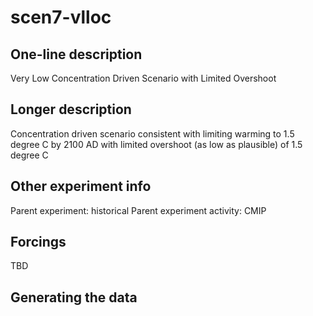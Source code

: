 <!--- This file contains a number of sections -->
<!--- They are bounded by comments like this -->
<!--- Do not edit these sections by hand -->
<!--- Start title -->
# scen7-vlloc
<!--- End title -->

## One-line description

<!--- Start one-line-description -->
Very Low Concentration Driven Scenario with Limited Overshoot
<!--- End one-line-description -->

## Longer description

<!--- Start longer-description -->
Concentration driven scenario consistent with limiting warming to 1.5 degree C by 2100 AD with limited overshoot (as low as plausible) of 1.5 degree C
<!--- End longer-description -->

## Other experiment info

<!--- Start other-experiment-info -->
Parent experiment: historical
Parent experiment activity: CMIP
<!--- End other-experiment-info -->

## Forcings

<!--- Start forcings -->
TBD
<!--- End forcings -->

## Generating the data

<!--- TODO: auto-generate this -->
